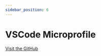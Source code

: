 ```yaml
---
sidebar_position: 6
---
```


# VSCode Microprofile

[Visit the GitHub](https://github.com/redhat-developer/vscode-microprofile)